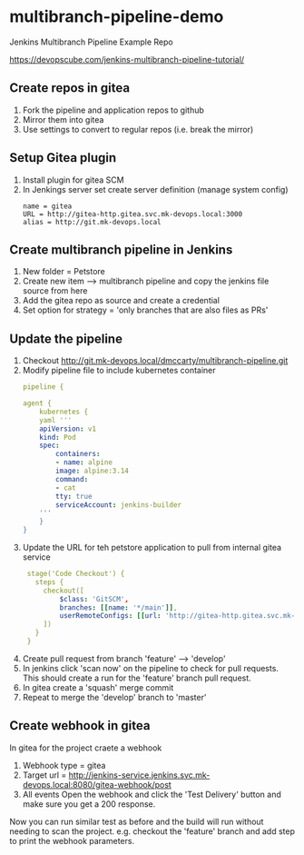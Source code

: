 # multibranch-pipeline-demo
Jenkins Multibranch Pipeline Example Repo

https://devopscube.com/jenkins-multibranch-pipeline-tutorial/

## Create repos in gitea
1. Fork the pipeline and application repos to github
2. Mirror them into gitea
3. Use settings to convert to regular repos (i.e. break the mirror)


## Setup Gitea plugin
1. Install plugin for gitea SCM
2. In Jenkings server set create server definition (manage system config)
    ```
    name = gitea
    URL = http://gitea-http.gitea.svc.mk-devops.local:3000
    alias = http://git.mk-devops.local
    ```

## Create multibranch pipeline in Jenkins
1. New folder = Petstore
2. Create new item --> multibranch pipeline and copy the jenkins file source from here
3. Add the gitea repo as source and create a credential
4. Set option for strategy = 'only branches that are also files as PRs'

## Update the pipeline
1. Checkout http://git.mk-devops.local/dmccarty/multibranch-pipeline.git
2. Modify pipeline file to include kubernetes container
    ```yaml
    pipeline {

    agent {
        kubernetes {
        yaml '''
        apiVersion: v1
        kind: Pod
        spec:
            containers:
            - name: alpine
            image: alpine:3.14
            command:
            - cat
            tty: true
            serviceAccount: jenkins-builder
        '''
        }
    }
    ```
3. Update the URL for teh petstore application to pull from internal gitea service
   ```yaml
    stage('Code Checkout') {
      steps {
        checkout([
            $class: 'GitSCM',
            branches: [[name: '*/main']],
            userRemoteConfigs: [[url: 'http://gitea-http.gitea.svc.mk-devops.local:3000/dmccarty/spring-petclinic.git']]
        ])
      }
    }
   ```
4. Create pull request from branch 'feature' --> 'develop'
5. In jenkins click 'scan now' on the pipeline to check for pull requests.
    This should create a run for the 'feature' branch pull request.
6. In gitea create a 'squash' merge commit
7. Repeat to merge the 'develop' branch to 'master'

## Create webhook in gitea
In gitea for the project craete a webhook
   1. Webhook type = gitea
   2. Target url = http://jenkins-service.jenkins.svc.mk-devops.local:8080/gitea-webhook/post
   3. All events
Open the webhook and click the 'Test Delivery' button and make sure you get a 200 response.

Now you can run similar test as before and the build will run without needing to scan the project.
e.g. checkout the 'feature' branch and add step to print the webhook parameters.
